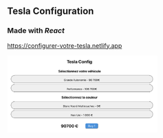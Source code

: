 ## Tesla Configuration

### Made with _React_

https://configurer-votre-tesla.netlify.app

  <img src="./picture.png" width="350" alt="Tesla Config">
